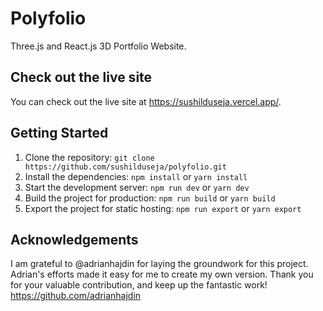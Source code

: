 # Polyfolio

Three.js and React.js 3D Portfolio Website.

## Check out the live site

You can check out the live site at https://sushilduseja.vercel.app/.

## Getting Started

1. Clone the repository: `git clone https://github.com/sushilduseja/polyfolio.git`
2. Install the dependencies: `npm install` or `yarn install`
3. Start the development server: `npm run dev` or `yarn dev`
4. Build the project for production: `npm run build` or `yarn build`
5. Export the project for static hosting: `npm run export` or `yarn export`

## Acknowledgements

I am grateful to @adrianhajdin for laying the groundwork for this project. Adrian's efforts made it easy for me to create my own version. Thank you for your valuable contribution, and keep up the fantastic work!
https://github.com/adrianhajdin